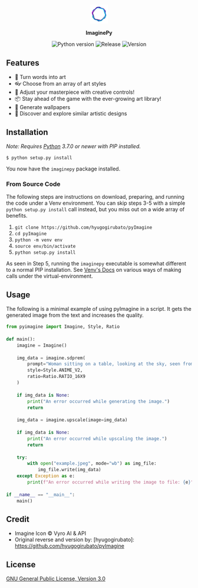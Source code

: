 <div align="center">

<img src="./docs/imagine_logo.gif" width="10%">

**ImaginePy**

<img src="https://img.shields.io/badge/python-3.7+-informational?style=plastic" alt="Python version">
<img src="https://img.shields.io/github/release-date/ItsCEED/ImaginePY-Midjourney-Free-Alternative?style=plastic" alt="Release">
<img src="https://img.shields.io/github/release/ItsCEED/ImaginePY-Midjourney-Free-Alternative?style=plastic" alt="Version">
</div>

## Features

- 🎨 Turn words into art
- 👓 Choose from an array of art styles
- 🔧 Adjust your masterpiece with creative controls!
- 📦 Stay ahead of the game with the ever-growing art library!
- 🌇 Generate wallpapers
- 🔎 Discover and explore similar artistic designs

## Installation

_Note: Requires [Python] 3.7.0 or newer with PIP installed._

```shell
$ python setup.py install
```

You now have the `imaginepy` package installed.

### From Source Code

The following steps are instructions on download, preparing, and running the code under a Venv environment.
You can skip steps 3-5 with a simple `python setup.py install` call instead, but you miss out on a wide array of benefits.

1. `git clone https://github.com/hyugogirubato/pyImagine`
2. `cd pyImagine`
3. `python -m venv env`
4. `source env/bin/activate`
5. `python setup.py install`

As seen in Step 5, running the `imaginepy` executable is somewhat different to a normal PIP installation.
See [Venv's Docs] on various ways of making calls under the virtual-environment.

[Python]: https://python.org
[Venv's]: https://docs.python.org/3/tutorial/venv.html
[Venv's Docs]: https://docs.python.org/3/library/venv.html

## Usage

The following is a minimal example of using pyImagine in a script. It gets the generated image
from the text and increases the quality.

```python
from pyimagine import Imagine, Style, Ratio

def main():
    imagine = Imagine()

    img_data = imagine.sdprem(
        prompt="Woman sitting on a table, looking at the sky, seen from behind",
        style=Style.ANIME_V2,
        ratio=Ratio.RATIO_16X9
    )

    if img_data is None:
        print("An error occurred while generating the image.")
        return

    img_data = imagine.upscale(image=img_data)

    if img_data is None:
        print("An error occurred while upscaling the image.")
        return

    try:
        with open("example.jpeg", mode="wb") as img_file:
            img_file.write(img_data)
    except Exception as e:
        print(f"An error occurred while writing the image to file: {e}")

if __name__ == "__main__":
    main()
```

## Credit

- Imagine Icon &copy; Vyro AI & API
- Original reverse and version by: [hyugogirubato]: https://github.com/hyugogirubato/pyImagine

## License

[GNU General Public License, Version 3.0](LICENSE)
